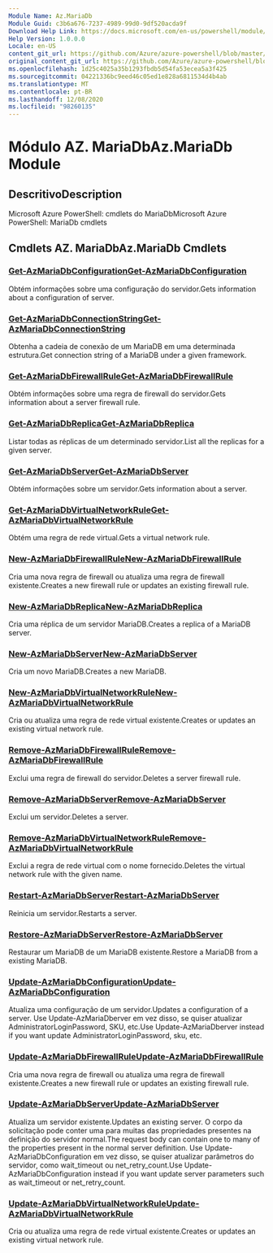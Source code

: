 ```yaml
---
Module Name: Az.MariaDb
Module Guid: c3b6a676-7237-4989-99d0-9df520acda9f
Download Help Link: https://docs.microsoft.com/en-us/powershell/module/az.mariadb
Help Version: 1.0.0.0
Locale: en-US
content_git_url: https://github.com/Azure/azure-powershell/blob/master/src/MariaDb/help/Az.MariaDb.md
original_content_git_url: https://github.com/Azure/azure-powershell/blob/master/src/MariaDb/help/Az.MariaDb.md
ms.openlocfilehash: 1d25c4025a35b1293fbdb5d54fa53ecea5a3f425
ms.sourcegitcommit: 04221336bc9eed46c05ed1e828a6811534d4b4ab
ms.translationtype: MT
ms.contentlocale: pt-BR
ms.lasthandoff: 12/08/2020
ms.locfileid: "98260135"
---
```

# <span data-ttu-id="0c092-101">Módulo AZ. MariaDb</span><span class="sxs-lookup"><span data-stu-id="0c092-101">Az.MariaDb Module</span></span>
## <span data-ttu-id="0c092-102">Descritivo</span><span class="sxs-lookup"><span data-stu-id="0c092-102">Description</span></span>
<span data-ttu-id="0c092-103">Microsoft Azure PowerShell: cmdlets do MariaDb</span><span class="sxs-lookup"><span data-stu-id="0c092-103">Microsoft Azure PowerShell: MariaDb cmdlets</span></span>

## <span data-ttu-id="0c092-104">Cmdlets AZ. MariaDb</span><span class="sxs-lookup"><span data-stu-id="0c092-104">Az.MariaDb Cmdlets</span></span>
### [<span data-ttu-id="0c092-105">Get-AzMariaDbConfiguration</span><span class="sxs-lookup"><span data-stu-id="0c092-105">Get-AzMariaDbConfiguration</span></span>](Get-AzMariaDbConfiguration.md)
<span data-ttu-id="0c092-106">Obtém informações sobre uma configuração do servidor.</span><span class="sxs-lookup"><span data-stu-id="0c092-106">Gets information about a configuration of server.</span></span>

### [<span data-ttu-id="0c092-107">Get-AzMariaDbConnectionString</span><span class="sxs-lookup"><span data-stu-id="0c092-107">Get-AzMariaDbConnectionString</span></span>](Get-AzMariaDbConnectionString.md)
<span data-ttu-id="0c092-108">Obtenha a cadeia de conexão de um MariaDB em uma determinada estrutura.</span><span class="sxs-lookup"><span data-stu-id="0c092-108">Get connection string of a MariaDB under a given framework.</span></span>

### [<span data-ttu-id="0c092-109">Get-AzMariaDbFirewallRule</span><span class="sxs-lookup"><span data-stu-id="0c092-109">Get-AzMariaDbFirewallRule</span></span>](Get-AzMariaDbFirewallRule.md)
<span data-ttu-id="0c092-110">Obtém informações sobre uma regra de firewall do servidor.</span><span class="sxs-lookup"><span data-stu-id="0c092-110">Gets information about a server firewall rule.</span></span>

### [<span data-ttu-id="0c092-111">Get-AzMariaDbReplica</span><span class="sxs-lookup"><span data-stu-id="0c092-111">Get-AzMariaDbReplica</span></span>](Get-AzMariaDbReplica.md)
<span data-ttu-id="0c092-112">Listar todas as réplicas de um determinado servidor.</span><span class="sxs-lookup"><span data-stu-id="0c092-112">List all the replicas for a given server.</span></span>

### [<span data-ttu-id="0c092-113">Get-AzMariaDbServer</span><span class="sxs-lookup"><span data-stu-id="0c092-113">Get-AzMariaDbServer</span></span>](Get-AzMariaDbServer.md)
<span data-ttu-id="0c092-114">Obtém informações sobre um servidor.</span><span class="sxs-lookup"><span data-stu-id="0c092-114">Gets information about a server.</span></span>

### [<span data-ttu-id="0c092-115">Get-AzMariaDbVirtualNetworkRule</span><span class="sxs-lookup"><span data-stu-id="0c092-115">Get-AzMariaDbVirtualNetworkRule</span></span>](Get-AzMariaDbVirtualNetworkRule.md)
<span data-ttu-id="0c092-116">Obtém uma regra de rede virtual.</span><span class="sxs-lookup"><span data-stu-id="0c092-116">Gets a virtual network rule.</span></span>

### [<span data-ttu-id="0c092-117">New-AzMariaDbFirewallRule</span><span class="sxs-lookup"><span data-stu-id="0c092-117">New-AzMariaDbFirewallRule</span></span>](New-AzMariaDbFirewallRule.md)
<span data-ttu-id="0c092-118">Cria uma nova regra de firewall ou atualiza uma regra de firewall existente.</span><span class="sxs-lookup"><span data-stu-id="0c092-118">Creates a new firewall rule or updates an existing firewall rule.</span></span>

### [<span data-ttu-id="0c092-119">New-AzMariaDbReplica</span><span class="sxs-lookup"><span data-stu-id="0c092-119">New-AzMariaDbReplica</span></span>](New-AzMariaDbReplica.md)
<span data-ttu-id="0c092-120">Cria uma réplica de um servidor MariaDB.</span><span class="sxs-lookup"><span data-stu-id="0c092-120">Creates a replica of a MariaDB server.</span></span>

### [<span data-ttu-id="0c092-121">New-AzMariaDbServer</span><span class="sxs-lookup"><span data-stu-id="0c092-121">New-AzMariaDbServer</span></span>](New-AzMariaDbServer.md)
<span data-ttu-id="0c092-122">Cria um novo MariaDB.</span><span class="sxs-lookup"><span data-stu-id="0c092-122">Creates a new MariaDB.</span></span>

### [<span data-ttu-id="0c092-123">New-AzMariaDbVirtualNetworkRule</span><span class="sxs-lookup"><span data-stu-id="0c092-123">New-AzMariaDbVirtualNetworkRule</span></span>](New-AzMariaDbVirtualNetworkRule.md)
<span data-ttu-id="0c092-124">Cria ou atualiza uma regra de rede virtual existente.</span><span class="sxs-lookup"><span data-stu-id="0c092-124">Creates or updates an existing virtual network rule.</span></span>

### [<span data-ttu-id="0c092-125">Remove-AzMariaDbFirewallRule</span><span class="sxs-lookup"><span data-stu-id="0c092-125">Remove-AzMariaDbFirewallRule</span></span>](Remove-AzMariaDbFirewallRule.md)
<span data-ttu-id="0c092-126">Exclui uma regra de firewall do servidor.</span><span class="sxs-lookup"><span data-stu-id="0c092-126">Deletes a server firewall rule.</span></span>

### [<span data-ttu-id="0c092-127">Remove-AzMariaDbServer</span><span class="sxs-lookup"><span data-stu-id="0c092-127">Remove-AzMariaDbServer</span></span>](Remove-AzMariaDbServer.md)
<span data-ttu-id="0c092-128">Exclui um servidor.</span><span class="sxs-lookup"><span data-stu-id="0c092-128">Deletes a server.</span></span>

### [<span data-ttu-id="0c092-129">Remove-AzMariaDbVirtualNetworkRule</span><span class="sxs-lookup"><span data-stu-id="0c092-129">Remove-AzMariaDbVirtualNetworkRule</span></span>](Remove-AzMariaDbVirtualNetworkRule.md)
<span data-ttu-id="0c092-130">Exclui a regra de rede virtual com o nome fornecido.</span><span class="sxs-lookup"><span data-stu-id="0c092-130">Deletes the virtual network rule with the given name.</span></span>

### [<span data-ttu-id="0c092-131">Restart-AzMariaDbServer</span><span class="sxs-lookup"><span data-stu-id="0c092-131">Restart-AzMariaDbServer</span></span>](Restart-AzMariaDbServer.md)
<span data-ttu-id="0c092-132">Reinicia um servidor.</span><span class="sxs-lookup"><span data-stu-id="0c092-132">Restarts a server.</span></span>

### [<span data-ttu-id="0c092-133">Restore-AzMariaDbServer</span><span class="sxs-lookup"><span data-stu-id="0c092-133">Restore-AzMariaDbServer</span></span>](Restore-AzMariaDbServer.md)
<span data-ttu-id="0c092-134">Restaurar um MariaDB de um MariaDB existente.</span><span class="sxs-lookup"><span data-stu-id="0c092-134">Restore a MariaDB from a existing MariaDB.</span></span>

### [<span data-ttu-id="0c092-135">Update-AzMariaDbConfiguration</span><span class="sxs-lookup"><span data-stu-id="0c092-135">Update-AzMariaDbConfiguration</span></span>](Update-AzMariaDbConfiguration.md)
<span data-ttu-id="0c092-136">Atualiza uma configuração de um servidor.</span><span class="sxs-lookup"><span data-stu-id="0c092-136">Updates a configuration of a server.</span></span>
<span data-ttu-id="0c092-137">Use Update-AzMariaDberver em vez disso, se quiser atualizar AdministratorLoginPassword, SKU, etc.</span><span class="sxs-lookup"><span data-stu-id="0c092-137">Use Update-AzMariaDberver instead if you want update AdministratorLoginPassword, sku, etc.</span></span>

### [<span data-ttu-id="0c092-138">Update-AzMariaDbFirewallRule</span><span class="sxs-lookup"><span data-stu-id="0c092-138">Update-AzMariaDbFirewallRule</span></span>](Update-AzMariaDbFirewallRule.md)
<span data-ttu-id="0c092-139">Cria uma nova regra de firewall ou atualiza uma regra de firewall existente.</span><span class="sxs-lookup"><span data-stu-id="0c092-139">Creates a new firewall rule or updates an existing firewall rule.</span></span>

### [<span data-ttu-id="0c092-140">Update-AzMariaDbServer</span><span class="sxs-lookup"><span data-stu-id="0c092-140">Update-AzMariaDbServer</span></span>](Update-AzMariaDbServer.md)
<span data-ttu-id="0c092-141">Atualiza um servidor existente.</span><span class="sxs-lookup"><span data-stu-id="0c092-141">Updates an existing server.</span></span>
<span data-ttu-id="0c092-142">O corpo da solicitação pode conter uma para muitas das propriedades presentes na definição do servidor normal.</span><span class="sxs-lookup"><span data-stu-id="0c092-142">The request body can contain one to many of the properties present in the normal server definition.</span></span>
<span data-ttu-id="0c092-143">Use Update-AzMariaDbConfiguration em vez disso, se quiser atualizar parâmetros do servidor, como wait_timeout ou net_retry_count.</span><span class="sxs-lookup"><span data-stu-id="0c092-143">Use Update-AzMariaDbConfiguration instead if you want update server parameters such as wait_timeout or net_retry_count.</span></span>

### [<span data-ttu-id="0c092-144">Update-AzMariaDbVirtualNetworkRule</span><span class="sxs-lookup"><span data-stu-id="0c092-144">Update-AzMariaDbVirtualNetworkRule</span></span>](Update-AzMariaDbVirtualNetworkRule.md)
<span data-ttu-id="0c092-145">Cria ou atualiza uma regra de rede virtual existente.</span><span class="sxs-lookup"><span data-stu-id="0c092-145">Creates or updates an existing virtual network rule.</span></span>

